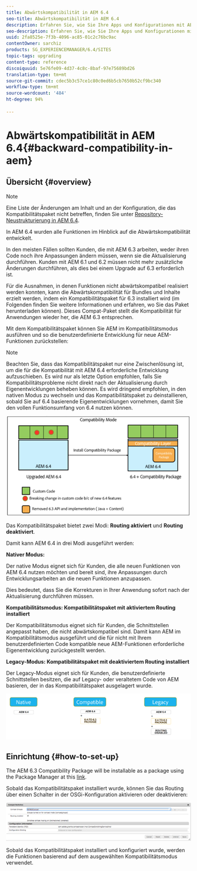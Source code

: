 ```yaml
---
title: Abwärtskompatibilität in AEM 6.4
seo-title: Abwärtskompatibilität in AEM 6.4
description: Erfahren Sie, wie Sie Ihre Apps und Konfigurationen mit AEM 6.4 kompatibel machen.
seo-description: Erfahren Sie, wie Sie Ihre Apps und Konfigurationen mit AEM 6.4 kompatibel machen.
uuid: 2fa8525e-7f3b-4096-ac85-01c2c76bc9ac
contentOwner: sarchiz
products: SG_EXPERIENCEMANAGER/6.4/SITES
topic-tags: upgrading
content-type: reference
discoiquuid: 5e76fe09-4d37-4c8c-8baf-97e75689bd26
translation-type: tm+mt
source-git-commit: cdec5b3c57ce1c80c0ed6b5cb7650b52cf9bc340
workflow-type: tm+mt
source-wordcount: '484'
ht-degree: 94%

---
```



# Abwärtskompatibilität in AEM 6.4{#backward-compatibility-in-aem}

## Übersicht {#overview}

>[!NOTE]
>
>Eine Liste der Änderungen am Inhalt und an der Konfiguration, die das Kompatibilitätspaket nicht betreffen, finden Sie unter [Repository-Neustrukturierung in AEM 6.4](/help/sites-deploying/repository-restructuring.md).

In AEM 6.4 wurden alle Funktionen im Hinblick auf die Abwärtskompatibilität entwickelt.

In den meisten Fällen sollten Kunden, die mit AEM 6.3 arbeiten, weder ihren Code noch ihre Anpassungen ändern müssen, wenn sie die Aktualisierung durchführen. Kunden mit AEM 6.1 und 6.2 müssen nicht mehr zusätzliche Änderungen durchführen, als dies bei einem Upgrade auf 6.3 erforderlich ist.

Für die Ausnahmen, in denen Funktionen nicht abwärtskompatibel realisiert werden konnten, kann die Abwärtskompatibilität für Bundles und Inhalte erzielt werden, indem ein Kompatibilitätspaket für 6.3 installiert wird (im Folgenden finden Sie weitere Informationen und erfahren, wo Sie das Paket herunterladen können). Dieses Compat-Paket stellt die Kompatibilität für Anwendungen wieder her, die AEM 6.3 entsprechen.

Mit dem Kompatibilitätspaket können Sie AEM im Kompatibilitätsmodus ausführen und so die benutzerdefinierte Entwicklung für neue AEM-Funktionen zurückstellen:

>[!NOTE]
>
>Beachten Sie, dass das Kompatibilitätspaket nur eine Zwischenlösung ist, um die für die Kompatibilität mit AEM 6.4 erforderliche Entwicklung aufzuschieben. Es wird nur als letzte Option empfohlen, falls Sie Kompatibilitätsprobleme nicht direkt nach der Aktualisierung durch Eigenentwicklungen beheben können. Es wird dringend empfohlen, in den nativen Modus zu wechseln und das Kompatibilitätspaket zu deinstallieren, sobald Sie auf 6.4 basierende Eigenentwicklungen vornehmen, damit Sie den vollen Funktionsumfang von 6.4 nutzen können.

![screen_shot_2018-04-05at43339pm](assets/screen_shot_2018-04-05at43339pm.png)

Das Kompatibilitätspaket bietet zwei Modi: **Routing aktiviert** und **Routing deaktiviert**.

Damit kann AEM 6.4 in drei Modi ausgeführt werden:

**Nativer Modus:** 

Der native Modus eignet sich für Kunden, die alle neuen Funktionen von AEM 6.4 nutzen möchten und bereit sind, ihre Anpassungen durch Entwicklungsarbeiten an die neuen Funktionen anzupassen.

Dies bedeutet, dass Sie die Korrekturen in Ihrer Anwendung sofort nach der Aktualisierung durchführen müssen.

**Kompatibilitätsmodus: Kompatibilitätspaket mit aktiviertem Routing installiert** 

Der Kompatibilitätsmodus eignet sich für Kunden, die Schnittstellen angepasst haben, die nicht abwärtskompatibel sind. Damit kann AEM im Kompatibilitätsmodus ausgeführt und die für nicht mit Ihrem benutzerdefinierten Code kompatible neue AEM-Funktionen erforderliche Eigenentwicklung zurückgestellt werden.

**Legacy-Modus: Kompatibilitätspaket mit deaktiviertem Routing installiert** 

Der Legacy-Modus eignet sich für Kunden, die benutzerdefinierte Schnittstellen besitzen, die auf Legacy- oder veraltetem Code von AEM basieren, der in das Kompatibilitätspaket ausgelagert wurde.

![image2018-2-12_23-58-37](assets/image2018-2-12_23-58-37.png)

## Einrichtung {#how-to-set-up}

The AEM 6.3 Compatibility Package will be installable as a package using the Package Manager at this [link](https://www.adobeaemcloud.com/content/marketplace/marketplaceProxy.html?packagePath=/content/companies/public/adobe/packages/cq640/compatpack/aem-compat-cq64-to-cq63).

Sobald das Kompatibilitätspaket installiert wurde, können Sie das Routing über einen Schalter in der OSGi-Konfiguration aktivieren oder deaktivieren:

![screen_shot_2017-11-27at122421pm](assets/screen_shot_2017-11-27at122421pm.png)

Sobald das Kompatibilitätspaket installiert und konfiguriert wurde, werden die Funktionen basierend auf dem ausgewählten Kompatibilitätsmodus verwendet.

